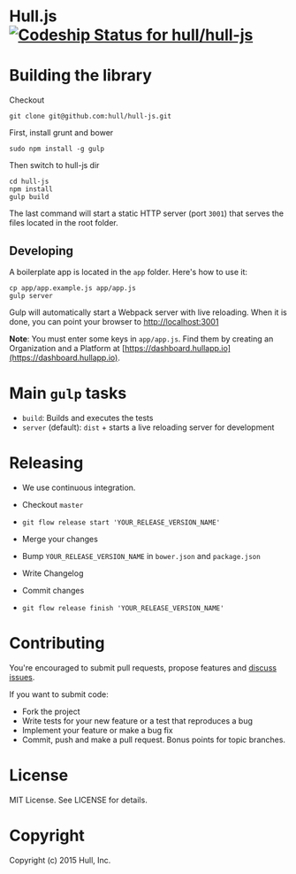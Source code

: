 # Hull.js [ ![Codeship Status for hull/hull-js](https://circleci.com/gh/hull/hull-js/tree/develop.png?circle-token=26a17dad6ac378f6028a460a5857d5ca15a8aa13) ](https://circleci.com/gh/hull/hull-js)

# Building the library

Checkout

    git clone git@github.com:hull/hull-js.git

First, install grunt and bower

    sudo npm install -g gulp

Then switch to hull-js dir

    cd hull-js
    npm install
    gulp build

The last command will start a static HTTP server (port `3001`) that serves the files located in the root folder.

## Developing

A boilerplate app is located in the `app` folder. Here's how to use it:

```
cp app/app.example.js app/app.js
gulp server
```

Gulp will automatically start a Webpack server with live reloading.
When it is done, you can point your browser to [http://localhost:3001](http://localhost:3001)

__Note__: You must enter some keys in `app/app.js`. Find them by creating an Organization and a Platform at [https://dashboard.hullapp.io](https://dashboard.hullapp.io).

# Main `gulp` tasks

* `build`: Builds and executes the tests
* `server` (default): `dist` + starts a live reloading server for development

# Releasing

* We use continuous integration.

* Checkout `master`
* `git flow release start 'YOUR_RELEASE_VERSION_NAME'`
* Merge your changes
* Bump `YOUR_RELEASE_VERSION_NAME` in `bower.json` and `package.json`
* Write Changelog
* Commit changes
* `git flow release finish 'YOUR_RELEASE_VERSION_NAME'`

# Contributing
You're encouraged to submit pull requests,
propose features and [discuss issues](http://github.com/hull/hull.js/issues).

If you want to submit code:

* Fork the project
* Write tests for your new feature or a test that reproduces a bug
* Implement your feature or make a bug fix
* Commit, push and make a pull request. Bonus points for topic branches.

# License
MIT License. See LICENSE for details.

# Copyright
Copyright (c) 2015 Hull, Inc.
